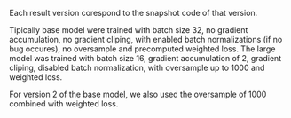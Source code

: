 Each result version corespond to the snapshot code of that version.

Tipically base model were trained with batch size 32, no gradient accumulation, no gradient cliping, with enabled batch normalizations (if no bug occures), no oversample and precomputed weighted loss.
The large model was trained with batch size 16, gradient accumulation of 2, gradient cliping, disabled batch normalization, with oversample up to 1000 and weighted loss.

For version 2 of the base model, we also used the oversample of 1000 combined with weighted loss.